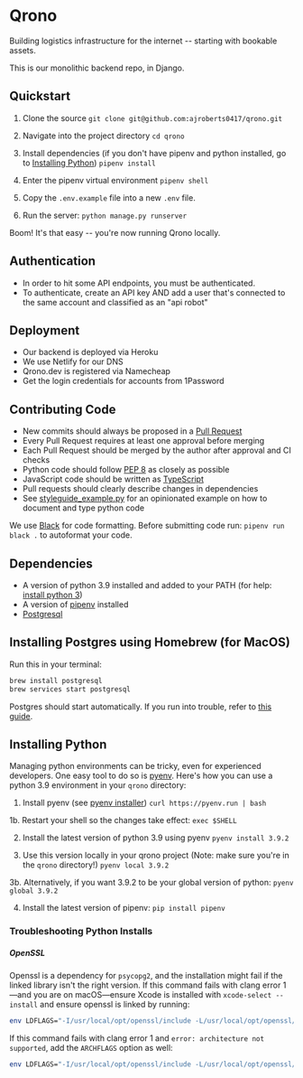 # Qrono
Building logistics infrastructure for the internet -- starting with bookable assets.

This is our monolithic backend repo, in Django.


## Quickstart
1. Clone the source
`git clone git@github.com:ajroberts0417/qrono.git`

2. Navigate into the project directory
`cd qrono`

3. Install dependencies (if you don't have pipenv and python installed, go to [Installing Python](#installing-python))
`pipenv install`

4. Enter the pipenv virtual environment
`pipenv shell`

5. Copy the `.env.example` file into a new `.env` file.

5. Run the server:
`python manage.py runserver`

Boom! It's that easy -- you're now running Qrono locally.

## Authentication
- In order to hit some API endpoints, you must be authenticated. 
- To authenticate, create an API key AND add a user that's connected to the same account and classified as an "api robot"

## Deployment
- Our backend is deployed via Heroku
- We use Netlify for our DNS 
- Qrono.dev is registered via Namecheap
- Get the login credentials for accounts from 1Password


## Contributing Code

- New commits should always be proposed in a [Pull Request](https://help.github.com/articles/about-pull-requests/)
- Every Pull Request requires at least one approval before merging
- Each Pull Request should be merged by the author after approval and CI checks
- Python code should follow [PEP 8](https://www.python.org/dev/peps/pep-0008/) as closely as possible
- JavaScript code should be written as [TypeScript](https://www.typescriptlang.org/)
- Pull requests should clearly describe changes in dependencies
- See [styleguide_example.py](https://github.com/ajroberts0417/qrono/blob/master/styleguide_example.py) for an opinionated example on how to document and type python code

We use [Black](https://pypi.org/project/black/#:~:text=Black%20is%20the%20uncompromising%20Python,energy%20for%20more%20important%20matters.) for code formatting.
Before submitting code run: `pipenv run black .` to autoformat your code.


## Dependencies
- A version of python 3.9 installed and added to your PATH (for help: [install python 3](https://www.codecademy.com/articles/install-python3))
- A version of [pipenv](https://pypi.org/project/pipenv/) installed
- [Postgresql](https://www.postgresql.org/)


## Installing Postgres using Homebrew (for MacOS)

Run this in your terminal:

```sh
brew install postgresql
brew services start postgresql
```

Postgres should start automatically. If you run into trouble, refer to [this guide](https://goonan.io/setting-up-postgresql-on-os-x-2/).


## Installing Python
Managing python environments can be tricky, even for experienced developers. One easy tool to do so is [pyenv](https://github.com/pyenv/pyenv).
Here's how you can use a python 3.9 environment in your `qrono` directory:

1. Install pyenv (see [pyenv installer](https://github.com/pyenv/pyenv-installer))
`curl https://pyenv.run | bash` 

1b.  Restart your shell so the changes take effect:
`exec $SHELL`

2. Install the latest version of python 3.9 using pyenv
`pyenv install 3.9.2`

3. Use this version locally in your qrono project
(Note: make sure you're in the `qrono` directory!)
`pyenv local 3.9.2`

3b. Alternatively, if you want 3.9.2 to be your global version of python:
`pyenv global 3.9.2`

4. Install the latest version of pipenv:
`pip install pipenv`


### Troubleshooting Python Installs
##### OpenSSL

Openssl is a dependency for `psycopg2`, and the installation might fail if the linked library isn't the right version. If this command fails with clang error 1—and you are on macOS—ensure Xcode is installed with `xcode-select --install` and ensure openssl is linked by running:

```sh
env LDFLAGS="-I/usr/local/opt/openssl/include -L/usr/local/opt/openssl/lib" make install-dev
```

If this command fails with clang error 1 and `error: architecture not supported`, add the `ARCHFLAGS` option as well:

```sh
env LDFLAGS="-I/usr/local/opt/openssl/include -L/usr/local/opt/openssl/lib" ARCHFLAGS="-arch i386 -arch x86_64" make install-dev
```
